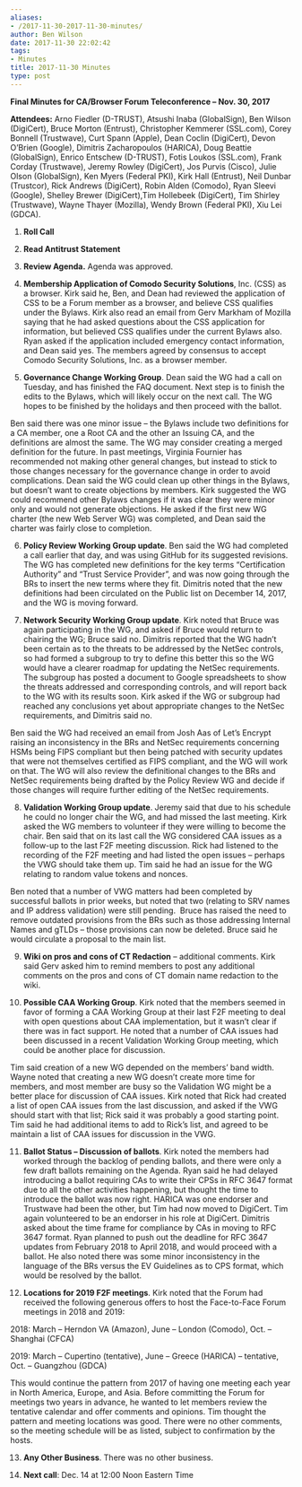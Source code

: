 ```yaml
---
aliases:
- /2017-11-30-2017-11-30-minutes/
author: Ben Wilson
date: 2017-11-30 22:02:42
tags:
- Minutes
title: 2017-11-30 Minutes
type: post
---
```


**Final Minutes for CA/Browser Forum Teleconference – Nov. 30, 2017**

**Attendees:** Arno Fiedler (D-TRUST), Atsushi Inaba (GlobalSign), Ben Wilson (DigiCert), Bruce Morton (Entrust), Christopher Kemmerer (SSL.com), Corey Bonnell (Trustwave), Curt Spann (Apple), Dean Coclin (DigiCert), Devon O’Brien (Google), Dimitris Zacharopoulos (HARICA), Doug Beattie (GlobalSign), Enrico Entschew (D-TRUST), Fotis Loukos (SSL.com), Frank Corday (Trustwave), Jeremy Rowley (DigiCert), Jos Purvis (Cisco), Julie Olson (GlobalSign), Ken Myers (Federal PKI), Kirk Hall (Entrust), Neil Dunbar (Trustcor), Rick Andrews (DigiCert), Robin Alden (Comodo), Ryan Sleevi (Google), Shelley Brewer (DigiCert),Tim Hollebeek (DigiCert), Tim Shirley (Trustwave), Wayne Thayer (Mozilla), Wendy Brown (Federal PKI), Xiu Lei (GDCA).

1. **Roll Call**

1. **Read Antitrust Statement**

1. **Review Agenda.** Agenda was approved.

1. **Membership Application of Comodo Security Solutions**, Inc. (CSS) as a browser. Kirk said he, Ben, and Dean had reviewed the application of CSS to be a Forum member as a browser, and believe CSS qualifies under the Bylaws. Kirk also read an email from Gerv Markham of Mozilla saying that he had asked questions about the CSS application for information, but believed CSS qualifies under the current Bylaws also. Ryan asked if the application included emergency contact information, and Dean said yes. The members agreed by consensus to accept Comodo Security Solutions, Inc. as a browser member.

1. **Governance Change Working Group**. Dean said the WG had a call on Tuesday, and has finished the FAQ document. Next step is to finish the edits to the Bylaws, which will likely occur on the next call. The WG hopes to be finished by the holidays and then proceed with the ballot.

Ben said there was one minor issue – the Bylaws include two definitions for a CA member, one a Root CA and the other an Issuing CA, and the definitions are almost the same. The WG may consider creating a merged definition for the future. In past meetings, Virginia Fournier has recommended not making other general changes, but instead to stick to those changes necessary for the governance change in order to avoid complications. Dean said the WG could clean up other things in the Bylaws, but doesn’t want to create objections by members. Kirk suggested the WG could recommend other Bylaws changes if it was clear they were minor only and would not generate objections. He asked if the first new WG charter (the new Web Server WG) was completed, and Dean said the charter was fairly close to completion.

6. **Policy Review Working Group update**. Ben said the WG had completed a call earlier that day, and was using GitHub for its suggested revisions. The WG has completed new definitions for the key terms “Certification Authority” and “Trust Service Provider”, and was now going through the BRs to insert the new terms where they fit. Dimitris noted that the new definitions had been circulated on the Public list on December 14, 2017, and the WG is moving forward.

1. **Network Security Working Group update**. Kirk noted that Bruce was again participating in the WG, and asked if Bruce would return to chairing the WG; Bruce said no. Dimitris reported that the WG hadn’t been certain as to the threats to be addressed by the NetSec controls, so had formed a subgroup to try to define this better this so the WG would have a clearer roadmap for updating the NetSec requirements. The subgroup has posted a document to Google spreadsheets to show the threats addressed and corresponding controls, and will report back to the WG with its results soon. Kirk asked if the WG or subgroup had reached any conclusions yet about appropriate changes to the NetSec requirements, and Dimitris said no.

Ben said the WG had received an email from Josh Aas of Let’s Encrypt raising an inconsistency in the BRs and NetSec requirements concerning HSMs being FIPS compliant but then being patched with security updates that were not themselves certified as FIPS compliant, and the WG will work on that. The WG will also review the definitional changes to the BRs and NetSec requirements being drafted by the Policy Review WG and decide if those changes will require further editing of the NetSec requirements.

8. **Validation Working Group update**. Jeremy said that due to his schedule he could no longer chair the WG, and had missed the last meeting. Kirk asked the WG members to volunteer if they were willing to become the chair. Ben said that on its last call the WG considered CAA issues as a follow-up to the last F2F meeting discussion. Rick had listened to the recording of the F2F meeting and had listed the open issues – perhaps the VWG should take them up. Tim said he had an issue for the WG relating to random value tokens and nonces.

Ben noted that a number of VWG matters had been completed by successful ballots in prior weeks, but noted that two (relating to SRV names and IP address validation) were still pending.  Bruce has raised the need to remove outdated provisions from the BRs such as those addressing Internal Names and gTLDs – those provisions can now be deleted. Bruce said he would circulate a proposal to the main list.

9. **Wiki on pros and cons of CT Redaction** – additional comments. Kirk said Gerv asked him to remind members to post any additional comments on the pros and cons of CT domain name redaction to the wiki.

1. **Possible CAA Working Group**. Kirk noted that the members seemed in favor of forming a CAA Working Group at their last F2F meeting to deal with open questions about CAA implementation, but it wasn’t clear if there was in fact support. He noted that a number of CAA issues had been discussed in a recent Validation Working Group meeting, which could be another place for discussion.

Tim said creation of a new WG depended on the members’ band width. Wayne noted that creating a new WG doesn’t create more time for members, and most member are busy so the Validation WG might be a better place for discussion of CAA issues. Kirk noted that Rick had created a list of open CAA issues from the last discussion, and asked if the VWG should start with that list; Rick said it was probably a good starting point. Tim said he had additional items to add to Rick’s list, and agreed to be maintain a list of CAA issues for discussion in the VWG.

11. **Ballot Status – Discussion of ballots**. Kirk noted the members had worked through the backlog of pending ballots, and there were only a few draft ballots remaining on the Agenda. Ryan said he had delayed introducing a ballot requiring CAs to write their CPSs in RFC 3647 format due to all the other activities happening, but thought the time to introduce the ballot was now right. HARICA was one endorser and Trustwave had been the other, but Tim had now moved to DigiCert. Tim again volunteered to be an endorser in his role at DigiCert. Dimitris asked about the time frame for compliance by CAs in moving to RFC 3647 format. Ryan planned to push out the deadline for RFC 3647 updates from February 2018 to April 2018, and would proceed with a ballot. He also noted there was some minor inconsistency in the language of the BRs versus the EV Guidelines as to CPS format, which would be resolved by the ballot.

01. **Locations for 2019 F2F meetings**. Kirk noted that the Forum had received the following generous offers to host the Face-to-Face Forum meetings in 2018 and 2019:

2018: March – Herndon VA (Amazon), June – London (Comodo), Oct. – Shanghai (CFCA)

2019: March – Cupertino (tentative), June – Greece (HARICA) – tentative, Oct. – Guangzhou (GDCA)

This would continue the pattern from 2017 of having one meeting each year in North America, Europe, and Asia. Before committing the Forum for meetings two years in advance, he wanted to let members review the tentative calendar and offer comments and opinions. Tim thought the pattern and meeting locations was good. There were no other comments, so the meeting schedule will be as listed, subject to confirmation by the hosts.

13. **Any Other Business**. There was no other business.

01. **Next call**: Dec. 14 at 12:00 Noon Eastern Time